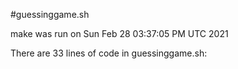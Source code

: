 #guessinggame.sh

make was run on Sun Feb 28 03:37:05 PM UTC 2021

There are 33 lines of code in guessinggame.sh:
